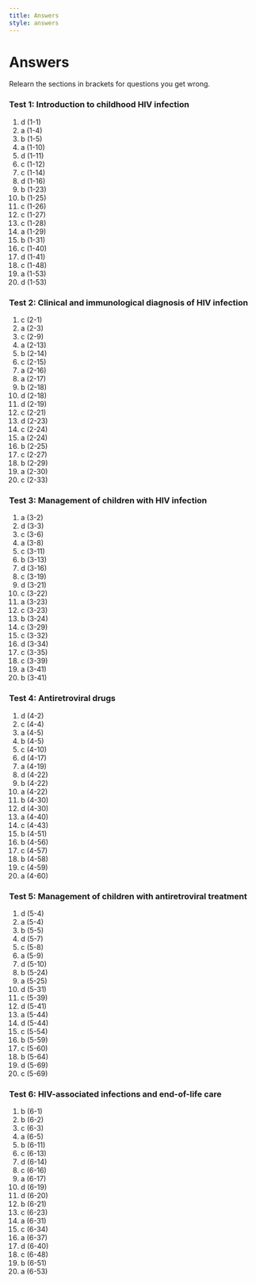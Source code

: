 ```yaml
---
title: Answers
style: answers
---
```


# Answers

Relearn the sections in brackets for questions you get wrong.

### Test 1: Introduction to childhood HIV infection

1.	d	(1-1)
2.	a	(1-4)
3.	b	(1-5)
4.	a	(1-10)
5.	d	(1-11)
6.	c	(1-12)
7.	c	(1-14)
8.	d	(1-16)
9.	b	(1-23)
10.	b	(1-25)
11.	c	(1-26)
12.	c	(1-27)
13.	c	(1-28)
14.	a	(1-29)
15.	b	(1-31)
16.	c	(1-40)
17.	d	(1-41)
18.	c	(1-48)
19.	a	(1-53)
20.	d	(1-53)

### Test 2: Clinical and immunological diagnosis of HIV infection

1.	c	(2-1)
2.	a	(2-3)
3.	c	(2-9)
4.	a	(2-13)
5.	b	(2-14)
6.	c	(2-15)
7.	a	(2-16)
8.	a	(2-17)
9.	b	(2-18)
10.	d	(2-18)
11.	d	(2-19)
12.	c	(2-21)
13.	d	(2-23)
14.	c	(2-24)
15.	a	(2-24)
16.	b	(2-25)
17.	c	(2-27)
18.	b	(2-29)
19.	a	(2-30)
20.	c	(2-33)

### Test 3: Management of children with HIV infection

1.	a	(3-2)
2.	d	(3-3)
3.	c	(3-6)
4.	a	(3-8)
5.	c	(3-11)
6.	b	(3-13)
7.	d	(3-16)
8.	c	(3-19)
9.	d	(3-21)
10.	c	(3-22)
11.	a	(3-23)
12.	c	(3-23)
13.	b	(3-24)
14.	c	(3-29)
15.	c	(3-32)
16.	d	(3-34)
17.	c	(3-35)
18.	c	(3-39)
19.	a	(3-41)
20.	b	(3-41)

### Test 4: Antiretroviral drugs

1.	d	(4-2)
2.	c	(4-4)
3.	a	(4-5)
4.	b	(4-5)
5.	c	(4-10)
6.	d	(4-17)
7.	a	(4-19)
8.	d	(4-22)
9.	b	(4-22)
10.	a	(4-22)
11.	b	(4-30)
12.	d	(4-30)
13.	a	(4-40)
14.	c	(4-43)
15.	b	(4-51)
16.	b	(4-56)
17.	c	(4-57)
18.	b	(4-58)
19.	c	(4-59)
20.	a	(4-60)

### Test 5: Management of children with antiretroviral treatment

1.	d	(5-4)
2.	a	(5-4)
3.	b	(5-5)
4.	d	(5-7)
5.	c	(5-8)
6.	a	(5-9)
7.	d	(5-10)
8.	b	(5-24)
9.	a	(5-25)
10.	d	(5-31)
11.	c	(5-39)
12.	d	(5-41)
13.	a	(5-44)
14.	d	(5-44)
15.	c	(5-54)
16.	b	(5-59)
17.	c	(5-60)
18.	b	(5-64)
19.	d	(5-69)
20.	c	(5-69)

### Test 6: HIV-associated infections and end-of-life care

1.	b	(6-1)
2.	b	(6-2)
3.	c	(6-3)
4.	a	(6-5)
5.	b	(6-11)
6.	c	(6-13)
7.	d	(6-14)
8.	c	(6-16)
9.	a	(6-17)
10.	d	(6-19)
11.	d	(6-20)
12.	b	(6-21)
13.	c	(6-23)
14.	a	(6-31)
15.	c	(6-34)
16.	a	(6-37)
17.	d	(6-40)
18.	c	(6-48)
19.	b	(6-51)
20.	a	(6-53)